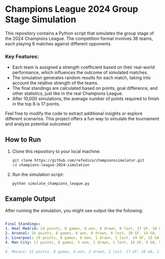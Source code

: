 # Champions League 2024 Group Stage Simulation

This repository contains a Python script that simulates the group stage of the 2024 Champions League. The competition format involves 36 teams, each playing 8 matches against different opponents.

### Key Features:
- Each team is assigned a strength coefficient based on their real-world performance, which influences the outcome of simulated matches.
- The simulation generates random results for each match, taking into account the relative strength of the teams.
- The final standings are calculated based on points, goal difference, and other statistics, just like in the real Champions League.
- After 10,000 simulations, the average number of points required to finish in the top 8 is 17 points.

Feel free to modify the code to extract additional insights or explore different scenarios. This project offers a fun way to simulate the tournament and analyze potential outcomes!

## How to Run

1. Clone this repository to your local machine:
   ```bash
   git clone https://github.com/refedico/championssimulator.git
   cd champions-league-2024-simulation
2. Run the simulation script:
   ```bash
   python simulate_champions_league.py

## Example Output

After running the simulation, you might see output like the following:

```yaml

Final Standings:
1. Real Madrid: 24 points, 8 games, 8 won, 0 drawn, 0 lost, 37 GF, 18 GA, 19 GD
2. Arsenal: 24 points, 8 games, 8 won, 0 drawn, 0 lost, 30 GF, 14 GA, 16 GD
3. Liverpool: 19 points, 8 games, 6 won, 1 drawn, 1 lost, 24 GF, 15 GA, 9 GD
4. Man City: 17 points, 8 games, 5 won, 2 drawn, 1 lost, 14 GF, 9 GA, 5 GD
...
8. Monaco: 15 points, 8 games, 4 won, 3 drawn, 1 lost, 17 GF, 16 GA, 1 GD
